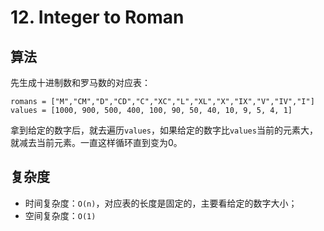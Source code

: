 # 12. Integer to Roman
## 算法
先生成十进制数和罗马数的对应表：
```
romans = ["M","CM","D","CD","C","XC","L","XL","X","IX","V","IV","I"]
values = [1000, 900, 500, 400, 100, 90, 50, 40, 10, 9, 5, 4, 1]
```

拿到给定的数字后，就去遍历`values`，如果给定的数字比`values`当前的元素大，就减去当前元素。一直这样循环直到变为0。

## 复杂度
- 时间复杂度：`O(n)`，对应表的长度是固定的，主要看给定的数字大小；
- 空间复杂度：`O(1)`


